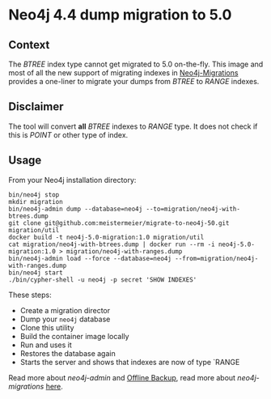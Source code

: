 # Neo4j 4.4 dump migration to 5.0

## Context
The _BTREE_ index type cannot get migrated to 5.0 on-the-fly.
This image and most of all the new support of migrating indexes in [Neo4j-Migrations](https://michael-simons.github.io/neo4j-migrations/current/) provides a one-liner to migrate your dumps from _BTREE_ to _RANGE_ indexes.

## Disclaimer
The tool will convert **all** _BTREE_ indexes to _RANGE_ type.
It does not check if this is _POINT_ or other type of index.

## Usage
From your Neo4j installation directory:

```
bin/neo4j stop
mkdir migration
bin/neo4j-admin dump --database=neo4j --to=migration/neo4j-with-btrees.dump
git clone git@github.com:meistermeier/migrate-to-neo4j-50.git migration/util
docker build -t neo4j-5.0-migration:1.0 migration/util
cat migration/neo4j-with-btrees.dump | docker run --rm -i neo4j-5.0-migration:1.0 > migration/neo4j-with-ranges.dump
bin/neo4j-admin load --force --database=neo4j --from=migration/neo4j-with-ranges.dump
bin/neo4j start
./bin/cypher-shell -u neo4j -p secret 'SHOW INDEXES' 
```

These steps:
* Create a migration director
* Dump your `neo4j` database
* Clone this utility 
* Build the container image locally
* Run and uses it
* Restores the database again
* Starts the server and shows that indexes are now of type `RANGE

Read more about _neo4j-admin_ and [Offline Backup](https://neo4j.com/docs/operations-manual/current/backup-restore/offline-backup/),
read more about _neo4j-migrations_ [here](https://github.com/michael-simons/neo4j-migrations).
